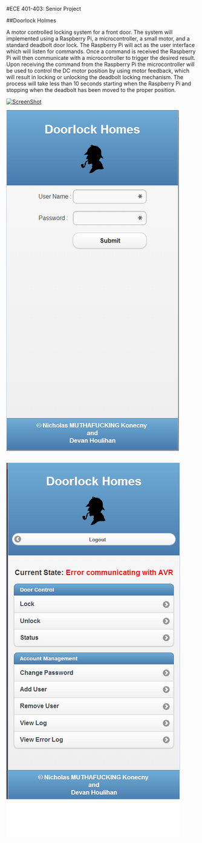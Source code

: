 #ECE 401-403: Senior Project

##Doorlock Holmes

A motor controlled locking system for a front door. The system will implemented using a Raspberry Pi, a microcontroller, a small motor, and a standard deadbolt door lock. The Raspberry Pi will act as the user interface which will listen for commands. Once a command is received the Raspberry Pi will then communicate with a microcontroller to trigger the desired result. Upon receiving the command from the Raspberry Pi the microcontroller will be used to control the DC motor position by using motor feedback, which will result in locking or unlocking the deadbolt locking mechanism. The process will take less than 10 seconds starting when the Raspberry Pi and stopping when the deadbolt has been moved to the proper position.

[![ScreenShot](http://img.youtube.com/vi/F82d5OrPczQ/hqdefault.jpg)](http://goo.gl/6yMV7S)

![Alt text](/screenshots/home.png "Home Page")

![Alt text](/screenshots/Loggedin.png "Logged in")
